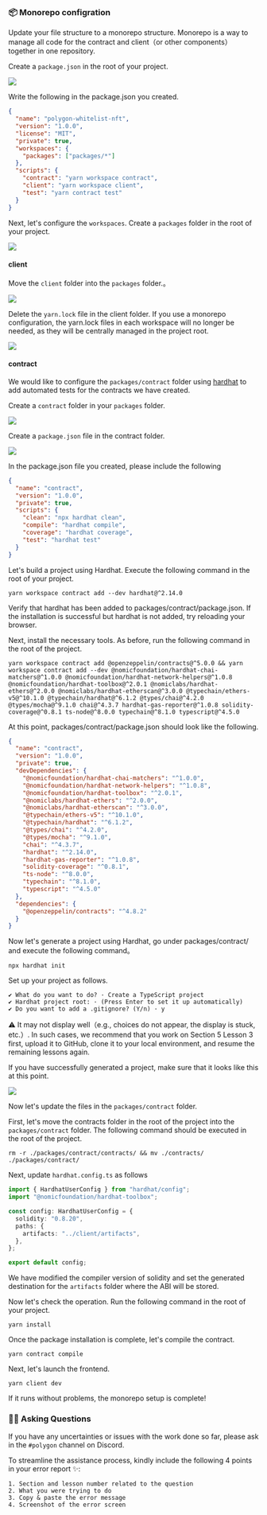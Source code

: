 ### 📦 Monorepo configration

Update your file structure to a monorepo structure. Monorepo is a way to manage all code for the contract and client（or other components）together in one repository.

Create a `package.json` in the root of your project.

![](/images/Polygon-Whitelist-NFT/section-5/5_1_1.png)

Write the following in the package.json you created.

```json
{
  "name": "polygon-whitelist-nft",
  "version": "1.0.0",
  "license": "MIT",
  "private": true,
  "workspaces": {
    "packages": ["packages/*"]
  },
  "scripts": {
    "contract": "yarn workspace contract",
    "client": "yarn workspace client",
    "test": "yarn contract test"
  }
}
```

Next, let's configure the `workspaces`. Create a `packages` folder in the root of your project.

![](/images/Polygon-Whitelist-NFT/section-5/5_1_2.png)

#### client

Move the `client` folder into the `packages` folder.。

![](/images/Polygon-Whitelist-NFT/section-5/5_1_3.png)

Delete the `yarn.lock` file in the client folder. If you use a monorepo configuration, the yarn.lock files in each workspace will no longer be needed, as they will be centrally managed in the project root.

![](/images/Polygon-Whitelist-NFT/section-5/5_1_4.png)

#### contract

We would like to configure the `packages/contract` folder using [hardhat](https://hardhat.org/) to add automated tests for the contracts we have created.

Create a `contract` folder in your `packages` folder.

![](/images/Polygon-Whitelist-NFT/section-5/5_1_5.png)

Create a `package.json` file in the contract folder.

![](/images/Polygon-Whitelist-NFT/section-5/5_1_6.png)

In the package.json file you created, please include the following

```json
{
  "name": "contract",
  "version": "1.0.0",
  "private": true,
  "scripts": {
    "clean": "npx hardhat clean",
    "compile": "hardhat compile",
    "coverage": "hardhat coverage",
    "test": "hardhat test"
  }
}
```

Let's build a project using Hardhat. Execute the following command in the root of your project.

```
yarn workspace contract add --dev hardhat@^2.14.0
```

Verify that hardhat has been added to packages/contract/package.json. If the installation is successful but hardhat is not added, try reloading your browser.

Next, install the necessary tools. As before, run the following command in the root of the project.

```
yarn workspace contract add @openzeppelin/contracts@^5.0.0 && yarn workspace contract add --dev @nomicfoundation/hardhat-chai-matchers@^1.0.0 @nomicfoundation/hardhat-network-helpers@^1.0.8 @nomicfoundation/hardhat-toolbox@^2.0.1 @nomiclabs/hardhat-ethers@^2.0.0 @nomiclabs/hardhat-etherscan@^3.0.0 @typechain/ethers-v5@^10.1.0 @typechain/hardhat@^6.1.2 @types/chai@^4.2.0 @types/mocha@^9.1.0 chai@^4.3.7 hardhat-gas-reporter@^1.0.8 solidity-coverage@^0.8.1 ts-node@^8.0.0 typechain@^8.1.0 typescript@^4.5.0
```

At this point, packages/contract/package.json should look like the following.

```json
{
  "name": "contract",
  "version": "1.0.0",
  "private": true,
  "devDependencies": {
    "@nomicfoundation/hardhat-chai-matchers": "^1.0.0",
    "@nomicfoundation/hardhat-network-helpers": "^1.0.8",
    "@nomicfoundation/hardhat-toolbox": "^2.0.1",
    "@nomiclabs/hardhat-ethers": "^2.0.0",
    "@nomiclabs/hardhat-etherscan": "^3.0.0",
    "@typechain/ethers-v5": "^10.1.0",
    "@typechain/hardhat": "^6.1.2",
    "@types/chai": "^4.2.0",
    "@types/mocha": "^9.1.0",
    "chai": "^4.3.7",
    "hardhat": "^2.14.0",
    "hardhat-gas-reporter": "^1.0.8",
    "solidity-coverage": "^0.8.1",
    "ts-node": "^8.0.0",
    "typechain": "^8.1.0",
    "typescript": "^4.5.0"
  },
  "dependencies": {
    "@openzeppelin/contracts": "^4.8.2"
  }
}
```

Now let's generate a project using Hardhat, go under packages/contract/ and execute the following command。

```
npx hardhat init
```

Set up your project as follows.

```
✔ What do you want to do? · Create a TypeScript project
✔ Hardhat project root: · (Press Enter to set it up automatically)
✔ Do you want to add a .gitignore? (Y/n) · y
```

⚠️ It may not display well（e.g., choices do not appear, the display is stuck, etc.）. In such cases, we recommend that you work on Section 5 Lesson 3 first, upload it to GitHub, clone it to your local environment, and resume the remaining lessons again.

If you have successfully generated a project, make sure that it looks like this at this point.

![](/images/Polygon-Whitelist-NFT/section-5/5_1_7.png)

Now let's update the files in the `packages/contract` folder.

First, let's move the contracts folder in the root of the project into the `packages/contract` folder. The following command should be executed in the root of the project.

```
rm -r ./packages/contract/contracts/ && mv ./contracts/ ./packages/contract/
```

Next, update `hardhat.config.ts` as follows

```typescript
import { HardhatUserConfig } from "hardhat/config";
import "@nomicfoundation/hardhat-toolbox";

const config: HardhatUserConfig = {
  solidity: "0.8.20",
  paths: {
    artifacts: "../client/artifacts",
  },
};

export default config;
```

We have modified the compiler version of solidity and set the generated destination for the `artifacts` folder where the ABI will be stored.

Now let's check the operation. Run the following command in the root of your project.

```
yarn install
```

Once the package installation is complete, let's compile the contract.

```
yarn contract compile
```

Next, let's launch the frontend.

```
yarn client dev
```

If it runs without problems, the monorepo setup is complete!

### 🙋‍♂️ Asking Questions

If you have any uncertainties or issues with the work done so far, please ask in the `#polygon` channel on Discord.

To streamline the assistance process, kindly include the following 4 points in your error report ✨:

```
1. Section and lesson number related to the question
2. What you were trying to do
3. Copy & paste the error message
4. Screenshot of the error screen
```
